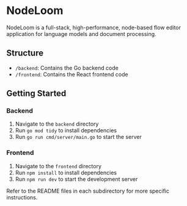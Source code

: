 # NodeLoom

NodeLoom is a full-stack, high-performance, node-based flow editor application for language models and document processing.

## Structure

- `/backend`: Contains the Go backend code
- `/frontend`: Contains the React frontend code

## Getting Started

### Backend
1. Navigate to the `backend` directory
2. Run `go mod tidy` to install dependencies
3. Run `go run cmd/server/main.go` to start the server

### Frontend
1. Navigate to the `frontend` directory
2. Run `npm install` to install dependencies
3. Run `npm run dev` to start the development server

Refer to the README files in each subdirectory for more specific instructions.
